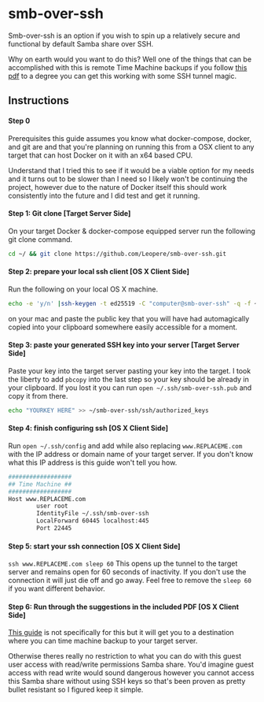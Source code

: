 # smb-over-ssh
Smb-over-ssh is an option if you wish to spin up a relatively secure and functional by default Samba share over SSH.  

Why on earth would you want to do this?  Well one of the things that can be accomplished with this is remote Time Machine backups if you follow [this pdf](/docs/TimeMachine-to-smb.pdf) to a degree you can get this working with some SSH tunnel magic.

## Instructions

#### Step 0
Prerequisites this guide assumes you know what docker-compose, docker, and git are and that you're planning on running this from a OSX client to any target that can host Docker on it with an x64 based CPU.

Understand that I tried this to see if it would be a viable option for my needs and it turns out to be slower than I need so I likely won't be continuing the project, however due to the nature of Docker itself this should work consistently into the future and I did test and get it running.

#### Step 1: Git clone [Target Server Side]
On your target Docker & docker-compose equipped server run the following git clone command.
```BASH
cd ~/ && git clone https://github.com/Leopere/smb-over-ssh.git
```


#### Step 2: prepare your local ssh client [OS X Client Side]

Run the following on your local OS X machine.

```BASH
echo -e 'y/n' |ssh-keygen -t ed25519 -C "computer@smb-over-ssh" -q -f ~/.ssh/smb-over-ssh -N "" && cat ~/.ssh/smb-over-ssh.pub |pbcopy && ssh-add ~/.ssh/smb-over-ssh
```
on your mac and paste the public key that you will have had automagically copied into your clipboard somewhere easily accessible for a moment.

#### Step 3: paste your generated SSH key into your server [Target Server Side]

Paste your key into the target server pasting your key into the target.  I took the liberty to add `pbcopy` into the last step so your key should be already in your clipboard.  If you lost it you can run `open ~/.ssh/smb-over-ssh.pub` and copy it from there.
```BASH
echo "YOURKEY HERE" >> ~/smb-over-ssh/ssh/authorized_keys
```

#### Step 4: finish configuring ssh [OS X Client Side]
Run `open ~/.ssh/config` and add while also replacing `www.REPLACEME.com` with the IP address or domain name of your target server.  If you don't know what this IP address is this guide won't tell you how.

```BASH
##################
## Time Machine ##
##################
Host www.REPLACEME.com
        user root
        IdentityFile ~/.ssh/smb-over-ssh
        LocalForward 60445 localhost:445
        Port 22445
```

#### Step 5: start your ssh connection [OS X Client Side]
`ssh www.REPLACEME.com sleep 60` This opens up the tunnel to the target server and remains open for 60 seconds of inactivity.  If you don't use the connection it will just die off and go away.  Feel free to remove the `sleep 60` if you want different behavior.

#### Step 6: Run through the suggestions in the included PDF [OS X Client Side]
[This guide](/docs/TimeMachine-to-smb.pdf) is not specifically for this but it will get you to a destination where you can time machine backup to your target server.  

Otherwise theres really no restriction to what you can do with this guest user access with read/write permissions Samba share.  You'd imagine guest access with read write would sound dangerous however you cannot access this Samba share without using SSH keys so that's been proven as pretty bullet resistant so I figured keep it simple.
